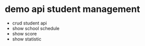 # demo api student management
- crud student api
- show school schedule
- show score
- show statistic
